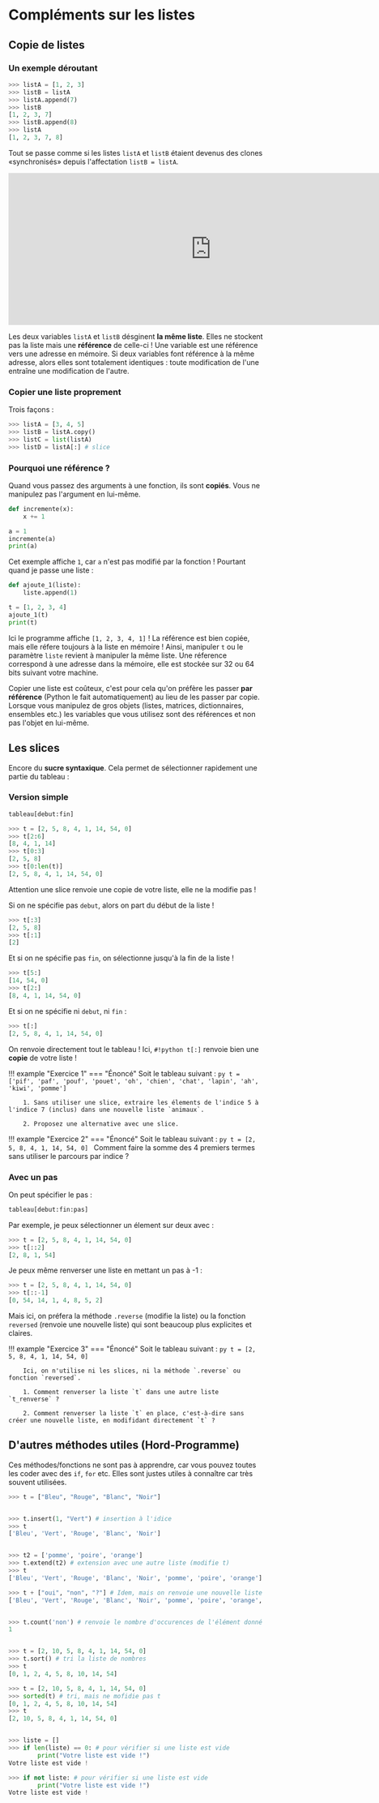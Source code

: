 # Compléments sur les listes

## Copie de listes

### Un exemple déroutant

```py
>>> listA = [1, 2, 3]
>>> listB = listA
>>> listA.append(7)
>>> listB
[1, 2, 3, 7]
>>> listB.append(8)
>>> listA
[1, 2, 3, 7, 8]
```

Tout se passe comme si les listes `listA` et `listB` étaient devenus des clones «synchronisés» depuis l'affectation `listB = listA`.

<iframe width="800" height="300" frameborder="0" src="https://pythontutor.com/iframe-embed.html#code=listA%20%3D%20%5B1,%202,%203%5D%0AlistB%20%3D%20listA%0AlistA.append%287%29%0AlistB.append%288%29%0A&codeDivHeight=400&codeDivWidth=350&cumulative=false&curInstr=0&heapPrimitives=nevernest&origin=opt-frontend.js&py=3&rawInputLstJSON=%5B%5D&textReferences=false"> </iframe>

Les deux variables `listA` et `listB` désginent **la même liste**. Elles ne stockent pas la liste mais une **référence** de celle-ci ! Une variable est une référence vers une adresse en mémoire. Si deux variables font référence à la même adresse, alors elles sont totalement identiques : toute modification de l'une entraîne une modification de l'autre.

### Copier une liste proprement

Trois façons :

```py
>>> listA = [3, 4, 5]
>>> listB = listA.copy() 
>>> listC = list(listA)
>>> listD = listA[:] # slice
```

### Pourquoi une référence ?

Quand vous passez des arguments à une fonction, ils sont **copiés**. Vous ne manipulez pas l'argument en lui-même.

```py
def incremente(x):
    x += 1

a = 1
incremente(a)
print(a)
```

Cet exemple affiche `1`, car `a` n'est pas modifié par la fonction ! Pourtant quand je passe une liste :

```py
def ajoute_1(liste):
    liste.append(1)

t = [1, 2, 3, 4]
ajoute_1(t)
print(t)
```

Ici le programme affiche `[1, 2, 3, 4, 1]` ! La référence est bien copiée, mais elle réfere toujours à la liste en mémoire !
Ainsi, manipuler `t` ou le paramètre `liste` revient à manipuler la même liste.  Une réference correspond à une adresse dans la mémoire, elle est stockée sur 32 ou 64 bits suivant votre machine.

Copier une liste est coûteux, c'est pour cela qu'on préfère les passer **par référence** (Python le fait automatiquement) au lieu de les passer par copie. Lorsque vous manipulez de gros objets (listes, matrices, dictionnaires, ensembles etc.) les variables que vous utilisez sont des références et non pas l'objet en lui-même.

## Les slices

Encore du **sucre syntaxique**. Cela permet de sélectionner rapidement une partie du tableau :

### Version simple

```py
tableau[debut:fin]
```

```py
>>> t = [2, 5, 8, 4, 1, 14, 54, 0]
>>> t[2:6]
[8, 4, 1, 14]
>>> t[0:3]
[2, 5, 8]
>>> t[0:len(t)]
[2, 5, 8, 4, 1, 14, 54, 0]
```

Attention une slice renvoie une copie de votre liste, elle ne la modifie pas !

Si on ne spécifie pas `debut`, alors on part du début de la liste !

```py
>>> t[:3]
[2, 5, 8]
>>> t[:1]
[2]
```

Et si on ne spécifie pas `fin`, on sélectionne jusqu'à la fin de la liste !

```py
>>> t[5:]
[14, 54, 0]
>>> t[2:]
[8, 4, 1, 14, 54, 0]
```

Et si on ne spécifie ni `debut`, ni `fin` :

```py
>>> t[:]
[2, 5, 8, 4, 1, 14, 54, 0]
```

On renvoie directement tout le tableau ! Ici, `#!python t[:]` renvoie bien une **copie** de votre liste !

!!! example "Exercice 1"
    === "Énoncé"
        Soit le tableau suivant :
        ```py
        t = ['pif', 'paf', 'pouf', 'pouet', 'oh', 'chien', 'chat', 'lapin', 'ah', 'kiwi', 'pomme']
        ```

        1. Sans utiliser une slice, extraire les élements de l'indice 5 à l'indice 7 (inclus) dans une nouvelle liste `animaux`.

        2. Proposez une alternative avec une slice.

!!! example "Exercice 2"
    === "Énoncé"
        Soit le tableau suivant :
        ```py
        t = [2, 5, 8, 4, 1, 14, 54, 0]
        ```
        Comment faire la somme des 4 premiers termes sans utiliser le parcours par indice ?



### Avec un pas

On peut spécifier le pas :

```py
tableau[debut:fin:pas]
```

Par exemple, je peux sélectionner un élement sur deux avec :

```py
>>> t = [2, 5, 8, 4, 1, 14, 54, 0]
>>> t[::2]
[2, 8, 1, 54]
```

Je peux même renverser une liste en mettant un pas à -1 :

```py
>>> t = [2, 5, 8, 4, 1, 14, 54, 0]
>>> t[::-1]
[0, 54, 14, 1, 4, 8, 5, 2]
```

Mais ici, on préfera la méthode `.reverse` (modifie la liste) ou la fonction `reversed` (renvoie une nouvelle liste) qui sont beaucoup plus explicites et claires.

!!! example "Exercice 3"
    === "Énoncé"
        Soit le tableau suivant :
        ```py
        t = [2, 5, 8, 4, 1, 14, 54, 0]
        ```

        Ici, on n'utilise ni les slices, ni la méthode `.reverse` ou fonction `reversed`.

        1. Comment renverser la liste `t` dans une autre liste `t_renverse` ?

        2. Comment renverser la liste `t` en place, c'est-à-dire sans créer une nouvelle liste, en modifidant directement `t` ?

## D'autres méthodes utiles (Hord-Programme)

Ces méthodes/fonctions ne sont pas à apprendre, car vous pouvez toutes les coder avec des `if`, `for` etc. Elles sont justes utiles à connaître car très souvent utilisées.


```py
>>> t = ["Bleu", "Rouge", "Blanc", "Noir"]


>>> t.insert(1, "Vert") # insertion à l'idice
>>> t
['Bleu', 'Vert', 'Rouge', 'Blanc', 'Noir']


>>> t2 = ['pomme', 'poire', 'orange']
>>> t.extend(t2) # extension avec une autre liste (modifie t)
>>> t
['Bleu', 'Vert', 'Rouge', 'Blanc', 'Noir', 'pomme', 'poire', 'orange']

>>> t + ["oui", "non", "?"] # Idem, mais on renvoie une nouvelle liste (on ne modifie pas t) !
['Bleu', 'Vert', 'Rouge', 'Blanc', 'Noir', 'pomme', 'poire', 'orange', 'oui', 'non', '?']


>>> t.count('non') # renvoie le nombre d'occurences de l'élément donné
1


>>> t = [2, 10, 5, 8, 4, 1, 14, 54, 0]
>>> t.sort() # tri la liste de nombres
>>> t
[0, 1, 2, 4, 5, 8, 10, 14, 54]

>>> t = [2, 10, 5, 8, 4, 1, 14, 54, 0]
>>> sorted(t) # tri, mais ne mofidie pas t
[0, 1, 2, 4, 5, 8, 10, 14, 54]
>>> t
[2, 10, 5, 8, 4, 1, 14, 54, 0]


>>> liste = []
>>> if len(liste) == 0: # pour vérifier si une liste est vide
        print("Votre liste est vide !")
Votre liste est vide !

>>> if not liste: # pour vérifier si une liste est vide
        print("Votre liste est vide !")
Votre liste est vide !
```


